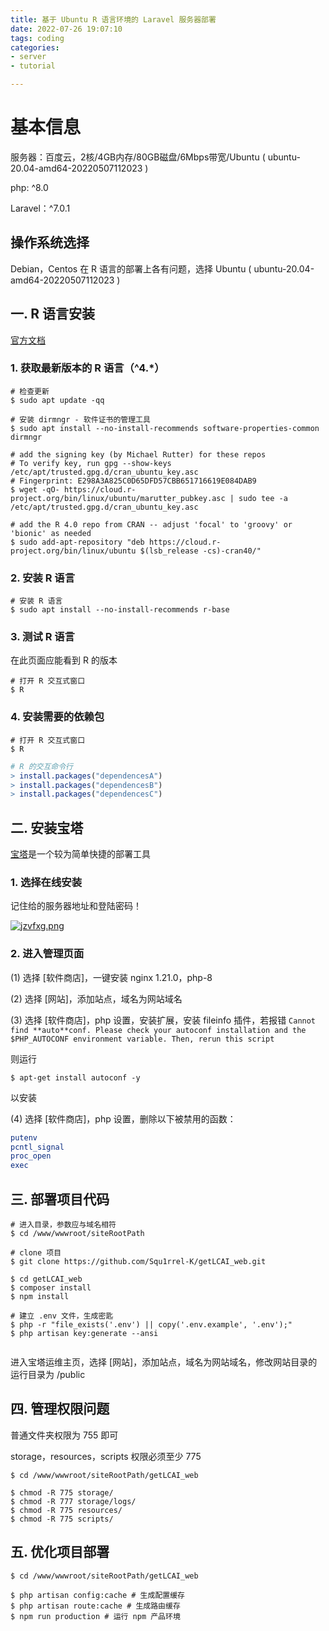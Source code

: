 ```yaml
---
title: 基于 Ubuntu R 语言环境的 Laravel 服务器部署
date: 2022-07-26 19:07:10
tags: coding
categories:
- server
- tutorial

---
```


# 基本信息

服务器：百度云，2核/4GB内存/80GB磁盘/6Mbps带宽/Ubuntu ( ubuntu-20.04-amd64-20220507112023 ) 

php: ^8.0

Laravel：^7.0.1



## 操作系统选择

Debian，Centos 在 R 语言的部署上各有问题，选择 Ubuntu ( ubuntu-20.04-amd64-20220507112023 ) 



## 一. R 语言安装

[官方文档](https://cran.r-project.org/bin/linux/ubuntu/)



### 1. 获取最新版本的 R 语言（^4.*）

```shell
# 检查更新
$ sudo apt update -qq

# 安装 dirmngr - 软件证书的管理工具
$ sudo apt install --no-install-recommends software-properties-common dirmngr

# add the signing key (by Michael Rutter) for these repos
# To verify key, run gpg --show-keys /etc/apt/trusted.gpg.d/cran_ubuntu_key.asc 
# Fingerprint: E298A3A825C0D65DFD57CBB651716619E084DAB9
$ wget -qO- https://cloud.r-project.org/bin/linux/ubuntu/marutter_pubkey.asc | sudo tee -a /etc/apt/trusted.gpg.d/cran_ubuntu_key.asc

# add the R 4.0 repo from CRAN -- adjust 'focal' to 'groovy' or 'bionic' as needed
$ sudo add-apt-repository "deb https://cloud.r-project.org/bin/linux/ubuntu $(lsb_release -cs)-cran40/"
```



### 2. 安装 R 语言

```
# 安装 R 语言
$ sudo apt install --no-install-recommends r-base
```



### 3. 测试 R 语言

在此页面应能看到 R 的版本

```shell
# 打开 R 交互式窗口
$ R
```

### 4. 安装需要的依赖包

```shell
# 打开 R 交互式窗口
$ R
```

```R
# R 的交互命令行
> install.packages("dependencesA")
> install.packages("dependencesB")
> install.packages("dependencesC")
```



## 二. 安装宝塔

[宝塔](https://www.bt.cn/new/index.html)是一个较为简单快捷的部署工具



### 1. 选择在线安装

记住给的服务器地址和登陆密码！

[![jzvfxg.png](https://s1.ax1x.com/2022/07/26/jzvfxg.png)](https://imgtu.com/i/jzvfxg)



### 2.  进入管理页面

(1) 选择 [软件商店]，一键安装 nginx 1.21.0，php-8

(2) 选择 [网站]，添加站点，域名为网站域名

(3) 选择 [软件商店]，php 设置，安装扩展，安装 fileinfo 插件，若报错 `Cannot find **auto**conf. Please check your autoconf installation and the $PHP_AUTOCONF environment variable. Then, rerun this script`

则运行

```shell
$ apt-get install autoconf -y
```

以安装

(4) 选择 [软件商店]，php 设置，删除以下被禁用的函数：

```php
putenv
pcntl_signal
proc_open
exec
```



## 三. 部署项目代码

```shell
# 进入目录，参数应与域名相符
$ cd /www/wwwroot/siteRootPath

# clone 项目
$ git clone https://github.com/Squ1rrel-K/getLCAI_web.git

$ cd getLCAI_web
$ composer install
$ npm install

# 建立 .env 文件，生成密匙
$ php -r "file_exists('.env') || copy('.env.example', '.env');"
$ php artisan key:generate --ansi


```

进入宝塔运维主页，选择 [网站]，添加站点，域名为网站域名，修改网站目录的运行目录为 /public 



## 四. 管理权限问题

普通文件夹权限为 755 即可

storage，resources，scripts 权限必须至少 775

```shell
$ cd /www/wwwroot/siteRootPath/getLCAI_web

$ chmod -R 775 storage/
$ chmod -R 777 storage/logs/
$ chmod -R 775 resources/
$ chmod -R 775 scripts/
```



## 五. 优化项目部署

```shell
$ cd /www/wwwroot/siteRootPath/getLCAI_web

$ php artisan config:cache # 生成配置缓存
$ php artisan route:cache # 生成路由缓存
$ npm run production # 运行 npm 产品环境
```

